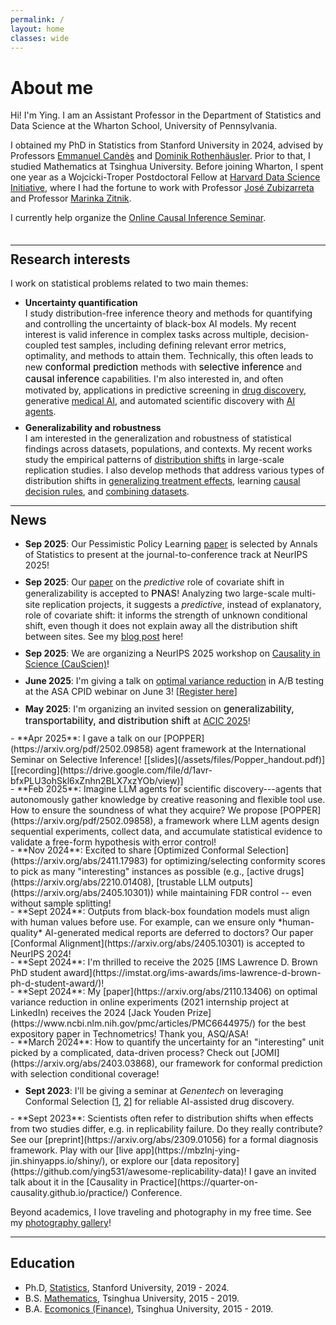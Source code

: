 ```yaml
---
permalink: /
layout: home 
classes: wide
---
```


<!-- <figure style="width: 200px; margin: 40px" class="align-left">
  <img src="assets/images/bio.jpeg" alt="">
</figure>  -->

# About me

 <!-- <p style="margin-top: 0px; margin-bottom: 50px;"></p>  -->
Hi! I'm Ying. I am an Assistant Professor in the Department of Statistics and Data Science at the Wharton School, University of Pennsylvania. 

I obtained my PhD in Statistics from Stanford University in 2024, advised by Professors [Emmanuel Candès](https://candes.su.domains/) and [Dominik Rothenhäusler](https://sites.google.com/view/rothenhaeusler/home?authuser=0). Prior to that, I studied Mathematics at Tsinghua University. Before joining Wharton, I spent one year as a Wojcicki-Troper Postdoctoral Fellow at [Harvard Data Science Initiative](https://datascience.harvard.edu/), where I had the fortune to work with Professor [José Zubizarreta](http://jrzubizarreta.com/) and Professor [Marinka Zitnik](https://zitniklab.hms.harvard.edu/). 


I currently help organize the [Online Causal Inference Seminar](https://sites.google.com/view/ocis/). 


 <p style="margin-top: 0px; margin-bottom: 35px;"></p> 
 
--- 
 
 <p style="margin-top: -20px;"></p> 
 

## Research interests


  
I work on statistical problems related to two main themes:

- **Uncertainty quantification**   
I study distribution-free inference theory and methods for quantifying and controlling the uncertainty of black-box AI models. My recent interest is valid inference in complex tasks across multiple, decision-coupled test samples, including defining relevant error metrics, optimality, and methods to attain them. Technically, this often leads to new <span style="font-size:15px;font-weight: 500;">conformal prediction</span> methods with <span style="font-size:15px;font-weight: 500;">selective inference</span> and <span style="font-size:15px;font-weight: 500;">causal inference</span> capabilities. I'm also interested in, and often motivated by, applications in predictive screening in [drug discovery](https://arxiv.org/abs/2210.01408), generative [medical AI](https://arxiv.org/abs/2405.10301), and automated scientific discovery with [AI agents](https://arxiv.org/pdf/2502.09858). 
<!-- I develop methods to quantify and control the uncertainty of AI models, aiming for their principled use in high-stakes domains like [drug discovery](https://arxiv.org/abs/2210.01408), [medical AI](https://arxiv.org/abs/2405.10301), and [automated scientific discovery](https://arxiv.org/pdf/2502.09858). 
One focus is [conformal selection](https://arxiv.org/abs/2210.01408), which finds unlabeled instances with "good" labels---such as active molecules and trustworthy LLM outputs---that can be acted upon with confidence. 
Recently, I have also been exploring statistical inference in automated scientific discovery with [AI agents](https://arxiv.org/pdf/2502.09858).  -->

 <p style="margin-top: -5px;"></p> 

- **Generalizability and robustness**   
I am interested in the generalization and robustness of statistical findings across datasets, populations, and contexts. My recent works study the empirical patterns of [distribution shifts](https://arxiv.org/abs/2412.08869) in large-scale replication studies. I also develop methods that address various types of distribution shifts in [generalizing treatment effects](https://arxiv.org/abs/2104.04565), learning [causal decision rules](https://arxiv.org/abs/2212.09900), and [combining datasets](https://arxiv.org/abs/2211.10032).  

<!-- These questions lead me to the fields of conformal prediction, causal inference, and multiple testing.  -->
  

<!-- <p style="margin-top: 0px; margin-bottom: 50px;"></p> -->
<!--  </br> </br>
 &nbsp;   -->
 
 
---

<p style="margin-top: -20px;"></p> 


## News

- **Sep 2025**: Our Pessimistic Policy Learning [paper](https://arxiv.org/abs/2212.09900) is selected by Annals of Statistics to present at the journal-to-conference track at NeurIPS 2025!
<p style="margin-top: 0px; margin-bottom: -4px;"></p> 

- **Sep 2025**: Our [paper](https://arxiv.org/abs/2412.08869) on the *predictive* role of covariate shift in generalizability is accepted to <span style="font-size:15px;font-weight: 480;">PNAS</span>! Analyzing two large-scale multi-site replication projects, it suggests a *predictive*, instead of explanatory, role of covariate shift: it informs the strength of unknown conditional shift, even though it does not explain away all the distribution shift between sites. See my [blog post](research/predictive-shift) here!
<p style="margin-top: 0px; margin-bottom: -4px;"></p> 

- **Sep 2025**: We are organizing a NeurIPS 2025 workshop on [Causality in Science (CauScien)](https://sites.google.com/view/causcien)!
<p style="margin-top: 0px; margin-bottom: -4px;"></p> 

- **June 2025**: I'm giving a talk on [optimal variance reduction](https://arxiv.org/abs/2110.13406) in A/B testing at the ASA CPID webinar on June 3! [[Register here](https://lnkd.in/eZzE4486)]  
<p style="margin-top: 0px; margin-bottom: -4px;"></p> 

- **May 2025**: I'm organizing an invited session on <span style="font-size:15px;font-weight: 480;">generalizability, transportability, and distribution shift</span> at [ACIC 2025](https://sci-info.org/2025-meeting/)!  
<p style="margin-top: 0px; margin-bottom: -4px;"></p> 
- **Apr 2025**: I gave a talk on our [POPPER](https://arxiv.org/pdf/2502.09858) agent framework at the International Seminar on Selective Inference! [[slides](/assets/files/Popper_handout.pdf)] [[recording](https://drive.google.com/file/d/1avr-bfxPLU3ohSkl6xZnhn2BLX7xzYOb/view)]
<p style="margin-top: 0px; margin-bottom: -4px;"></p> 
- **Feb 2025**: Imagine LLM agents for scientific discovery---agents that autonomously gather knowledge by creative reasoning and flexible tool use. How to ensure the soundness of what they acquire? We propose [POPPER](https://arxiv.org/pdf/2502.09858), a framework where LLM agents design sequential experiments, collect  data, and accumulate statistical evidence to validate a free-form hypothesis with error control! 
<p style="margin-top: 0px; margin-bottom: -4px;"></p>  
- **Nov 2024**: Excited to share [Optimized Conformal Selection](https://arxiv.org/abs/2411.17983) for optimizing/selecting conformity scores to pick as many "interesting" instances as possible (e.g., [active drugs](https://arxiv.org/abs/2210.01408), [trustable LLM outputs](https://arxiv.org/abs/2405.10301)) while maintaining FDR control -- even without sample splitting! 
<p style="margin-top: 0px; margin-bottom: -4px;"></p> 
- **Sept 2024**: Outputs from black-box foundation models must align with human values before use. For example, can we ensure only *human-quality* AI-generated medical reports are deferred to doctors? Our paper [Conformal Alignment](https://arxiv.org/abs/2405.10301) is accepted to NeurIPS 2024!
<p style="margin-top: 0px; margin-bottom: -4px;"></p> 
- **Sept 2024**: I'm thrilled to receive the 2025 [IMS Lawrence D. Brown PhD student award](https://imstat.org/ims-awards/ims-lawrence-d-brown-ph-d-student-award/)!
<p style="margin-top: 0px; margin-bottom: -4px;"></p> 
- **Sept 2024**: My [paper](https://arxiv.org/abs/2110.13406) on optimal variance reduction in online experiments (2021 internship project at LinkedIn) receives the 2024 [Jack Youden Prize](https://www.ncbi.nlm.nih.gov/pmc/articles/PMC6644975/) for the best expository paper in Technometrics! Thank you, ASQ/ASA! 
<p style="margin-top: 0px; margin-bottom: -4px;"></p> 
- **March 2024**: How to quantify the uncertainty for an "interesting" unit picked by a complicated, data-driven process? Check out [JOMI](https://arxiv.org/abs/2403.03868), our framework for conformal prediction with selection conditional coverage!
<p style="margin-top: 0px; margin-bottom: -4px;"></p> 

- **Sept 2023**:  I'll be giving a seminar at *Genentech* on leveraging Conformal Selection [[1](https://arxiv.org/abs/2210.01408), [2](https://arxiv.org/abs/2307.09291)] for reliable AI-assisted drug discovery. 
<p style="margin-top: 0px; margin-bottom: -4px;"></p> 
- **Sept 2023**:  Scientists often refer to distribution shifts when effects from two studies differ, e.g. in replicability failure. Do they really contribute? See our [preprint](https://arxiv.org/abs/2309.01056) for a formal diagnosis framework. Play with our [live app](https://mbzlnj-ying-jin.shinyapps.io/shiny/), or explore our [data repository](https://github.com/ying531/awesome-replicability-data)! I gave an invited talk about it in the [Causality in Practice](https://quarter-on-causality.github.io/practice/) Conference.
 


Beyond academics, I love traveling and photography in my free time. See my [photography gallery](https://www.flickr.com/people/191232754@N08/)! 
  
---  

## Education

- Ph.D, [Statistics](https://statistics.stanford.edu/), Stanford University, 2019 - 2024.
- B.S. [Mathematics](https://www.math.tsinghua.edu.cn/#), Tsinghua University, 2015 - 2019.
- B.A. [Ecomonics (Finance)](https://www.sem.tsinghua.edu.cn/en/), Tsinghua University, 2015 - 2019.

 

    
 
